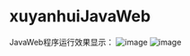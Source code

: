 # xuyanhuiJavaWeb
JavaWeb程序运行效果显示：
![image](https://github.com/xuyanhuiJavaWeb/picture/login.png)
![image](https://github.com/xuyanhuiJavaWeb/picture/show.png)
